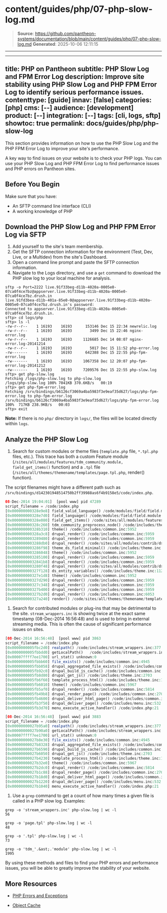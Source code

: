 # content/guides/php/07-php-slow-log.md

> **Source**: https://github.com/pantheon-systems/documentation/blob/main/content/guides/php/07-php-slow-log.md
> **Generated**: 2025-10-06 12:11:15

---

---
title: PHP on Pantheon
subtitle: PHP Slow Log and FPM Error Log
description: Improve site stability using PHP Slow Log and PHP FPM Error Log to identify serious performance issues.
contenttype: [guide]
innav: [false]
categories: [php]
cms: [--]
audience: [development]
product: [--]
integration: [--]
tags: [cli, logs, sftp]
showtoc: true
permalink: docs/guides/php/php-slow-log
---

This section provides information on how to use the PHP Slow Log and the PHP FPM Error Log to improve your site's performance.

A key way to find issues on your website is to check your PHP logs. You can use your PHP Slow Log and PHP FPM Error Log to find performance issues and PHP errors on Pantheon sites.

## Before You Begin

Make sure that you have:

- An SFTP command line interface (CLI)
- A working knowledge of PHP

## Download the PHP Slow Log and PHP FPM Error Log via SFTP

1. Add yourself to the site's team membership.
1. Get the SFTP connection information for the environment (Test, Dev, Live, or a Multidev) from the site's Dashboard.
1. Open a command line prompt and paste the SFTP connection information.
1. Navigate to the Logs directory, and use a `get` command to download the PHP slow log to your local machine for analysis.

  ```bash{outputLines:2-20}
  sftp -o Port=2222 live.91f33beg-d11b-4020a-0005e0-07ca0f4ce7bz@appserver.live.91f33beg-d11b-4020a-0005e0-07ca0f4ce7bz.drush.in
  live.91fd3bea-d11b-401a-85e0-0@appserver.live.91f33beg-d11b-4020a-0005e0-07ca0f4ce7bz.drush.in's password:
  Connected to appserver.live.91f33beg-d11b-4020a-0005e0-07ca0f4ce7bz.drush.in.
  sftp> cd logs/php
  sftp> ls -l
  -rw-r--r--    1 16193    16193      153146 Dec 15 22:34 newrelic.log
  -rw-r--r--    1 16193    16193        3499 Dec 15 22:46 nginx-error.log
  -rw-r--r--    1 16193    16193     1126685 Dec 14 08:07 nginx-error.log-20141214
  -rw-r--r--    1 16193    16193        5017 Dec 15 11:52 php-error.log
  -rw-------    1 16193    16193      642388 Dec 15 22:55 php-fpm-error.log
  -rw-------    1 16193    16193     1067358 Dec 12 20:07 php-fpm-error.log-20141212
  -rw-------    1 16193    16193     7209576 Dec 15 22:55 php-slow.log
  sftp> get php-slow.log
  Fetching /logs/php-slow.log to php-slow.log
  /logs/php-slow.log 100% 7041KB 370.6KB/s   00:19
  sftp> get php-fpm-error.log
  Fetching /srv/bindings/b6126cf3069a4ba5983f3e9eaf35d627/logs/php-fpm-error.log to php-fpm-error.log
  /srv/bindings/b6126cf3069a4ba5983f3e9eaf35d627/logs/php-fpm-error.log                                                                              100%  717KB 238.9KB/s   00:03
  sftp> exit
  ```

  **Note:** If there is no `php/` directory in `logs/`, the files will be located directly within `logs`.

## Analyze the PHP Slow Log

1. Search for custom modules or theme files (`template.php` file, `*.tpl.php` files, etc.). This trace has both a custom Feature module (`/sites/all/modules/features/tdm_community.module, field_get_items()` function) and a `.tpl` file (`/sites/all/themes/themename/templates/page.tpl.php`, render() function).

  The script filenames might have a different path such as `/srv/bindings/d142301948514750b2ff39988as6f4b9158e5/code/index.php`.

  ```php
  08-Dec-2014 19:04:01]  [pool www] pid 47289
  script_filename = /code/index.php
  [0x000000000328e9e8] field_valid_language() /code/modules/field/field.multilingual.inc:269
  [0x000000000328e7d0] field_language() /code/modules/field/field.module:925
  [0x000000000328e080] field_get_items() /code/sites/all/modules/features/tdm_community/tdm_community.module:19
  [0x000000000328c260] tdm_community_preprocess_node() /code/includes/theme.inc:1125
  [0x000000000328b310] theme() /code/includes/common.inc:5952
  [0x000000000328a3c8] drupal_render() /code/includes/common.inc:5959
  [0x0000000003289480] drupal_render() /code/includes/common.inc:5959
  [0x0000000003288db0] drupal_render() /code/sites/all/modules/contrib/ds/modules/ds_extras/ds_extras.module:717
  [0x0000000003286f98] theme_ds_field_minimal() /code/includes/theme.inc:1161
  [0x0000000003286048] theme() /code/includes/common.inc:5952
  [0x0000000003285100] drupal_render() /code/includes/common.inc:5959
  [0x00000000032841b8] drupal_render() /code/includes/common.inc:5959
  [0x0000000003280f48] drupal_render() /code/sites/all/modules/contrib/ds/ds.module:747
  [0x000000000327f128] ds_entity_variables() /code/includes/theme.inc:1125
  [0x000000000327e1d8] theme() /code/includes/common.inc:5952
  [0x000000000327d290] drupal_render() /code/includes/common.inc:5959
  [0x000000000327c348] drupal_render() /code/includes/common.inc:5959
  [0x000000000327b400] drupal_render() /code/includes/common.inc:5959
  [0x000000000327b2d0] drupal_render() /code/includes/common.inc:6053
  [0x000000000327a240] render() /code/sites/all/themes/themename/templates/page.tpl.php:113
  ```

1. Search for contributed modules or plug-ins that may be detrimental to the site. `stream_wrappers.inc` is showing twice at the exact same timestamp (08-Dec-2014 16:56:48) and is used to bring in external streaming media. This is often the cause of significant performance issues on sites.

  ```php
  [08-Dec-2014 16:56:48]  [pool www] pid 3863
  script_filename = /code/index.php
  [0x0000000005fbc2d0] realpath() /code/includes/stream_wrappers.inc:377
  [0x0000000005fbbdd0] getLocalPath()   /code/includes/stream_wrappers.inc:695
  [0x00007ffff7ee1700] url_stat() unknown:0
  [0x0000000005fbbb60] file_exists() /code/includes/common.inc:4945
  [0x0000000005fbb058] drupal_aggregated_file_exists() /code/includes/common.inc:4994
  [0x0000000005fb92c0] drupal_build_js_cache() /code/includes/common.inc:4429
  [0x0000000005fb8d80] drupal_get_js() /code/includes/theme.inc:2703
  [0x0000000005fb6f60] template_process_html() /code/includes/theme.inc:1125
  [0x0000000005fb6010] theme() /code/includes/common.inc:5967
  [0x0000000005fb5af0] drupal_render() /code/includes/common.inc:5814
  [0x0000000005fb49b8] drupal_render_page() /code/includes/common.inc:2701
  [0x0000000005fb4600] drupal_deliver_html_page() /code/includes/common.inc:2589
  [0x0000000005fb3f50] drupal_deliver_page() /code/includes/menu.inc:532
  [0x0000000005fb3d70] menu_execute_active_handler() /code/index.php:21

  [08-Dec-2014 16:56:48]  [pool www] pid 3883
  script_filename = /code/index.php
  [0x00000000027b95a0] realpath() /code/includes/stream_wrappers.inc:377
  [0x00000000027b90a0] getLocalPath() /code/includes/stream_wrappers.inc:695
  [0x00007ffff7ee1700] url_stat() unknown:0
  [0x00000000027b8e30] file_exists() /code/includes/common.inc:4945
  [0x00000000027b8328] drupal_aggregated_file_exists() /code/includes/common.inc:4994
  [0x00000000027b6590] drupal_build_js_cache() /code/includes/common.inc:4429
  [0x00000000027b6050] drupal_get_js() /code/includes/theme.inc:2703
  [0x00000000027b4230] template_process_html() /code/includes/theme.inc:1125
  [0x00000000027b32e0] theme() /code/includes/common.inc:5967
  [0x00000000027b2dc0] drupal_render() /code/includes/common.inc:5814
  [0x00000000027b1c88] drupal_render_page() /code/includes/common.inc:2701
  [0x00000000027b18d0] drupal_deliver_html_page() /code/includes/common.inc:2589
  [0x00000000027b1220] drupal_deliver_page() /code/includes/menu.inc:532
  [0x00000000027b1040] menu_execute_active_handler() /code/index.php:21
  ```

1. Use a `grep` command to get a count of how many times a given file is called in a PHP slow log.  Examples:

  ```bash{outputLines:2}
  grep -o 'stream_wrappers.inc' php-slow.log | wc -l
  56
  ```

  ```bash{outputLines:2}
  grep -o 'page.tpl' php-slow.log | wc -l
  48
  ```

  ```bash{outputLines:2}
  grep -o '.tpl' php-slow.log | wc -l
  73
  ```

  ```bash{outputLines:2}
  grep -o 'tdm_'.&ast;.'module' php-slow.log | wc -l
  1995
  ```

By using these methods and files to find your PHP errors and performance issues, you will be able to greatly improve the stability of your website.

## More Resources

- [PHP Errors and Exceptions](/guides/php/php-errors)

- [Object Cache](/object-cache)
